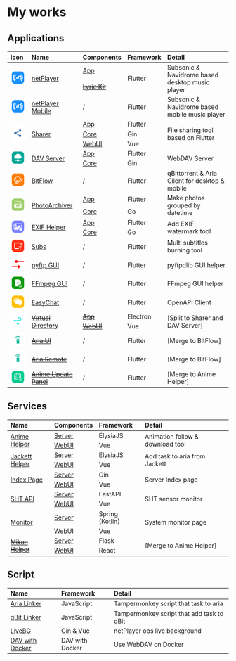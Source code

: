 # My works

## Applications

<table style="text-align: left">
<thead>
    <tr>
        <th>Icon</th>
        <th>Name</th>
        <th>Components</th>
        <th>Framework</th>
        <th>Detail</th>
    </tr>
</thead>
<tbody>
    <tr>
        <td rowspan="2"><img src="./assets/netplayer.png" width=50/></td>
        <td rowspan="2"><a href="https://github.com/Zhoucheng133/netPlayer-Next">netPlayer</a></td>
        <td><a href="https://github.com/Zhoucheng133/netPlayer-Next">App</a></td>
        <td rowspan="2">Flutter</td>
        <td rowspan="2">Subsonic & Navidrome based desktop music player</td>
    </tr>
    <tr>
        <td><del><a href="https://github.com/Zhoucheng133/netPlayer-mini-kit">Lyric Kit</a></del></td>
    </tr>
    <tr>
        <td><img src="./assets/netplayer.png" width=50/></td>
        <td><a href="https://github.com/Zhoucheng133/netPlayer-Mobile">netPlayer Mobile</a></td>
        <td>/</td>
        <td>Flutter</td>
        <td>Subsonic & Navidrome based mobile music player</td>
    </tr>
    <tr>
        <td rowspan="3"><img src="./assets/sharer.png" width=50/></td>
        <td rowspan="3"><a href="https://github.com/Zhoucheng133/Sharer-App">Sharer</a></td>
        <td><a href="https://github.com/Zhoucheng133/Sharer-App">App</a></td>
        <td>Flutter</td>
        <td rowspan="3">File sharing tool based on Flutter</td>
    </tr>
    <tr>
        <td><a href="https://github.com/Zhoucheng133/Sharer-Core">Core</a></td>
        <td>Gin</td>
    </tr>
    <tr>
        <td><a href="https://github.com/Zhoucheng133/Sharer-Web">WebUI</a></td>
        <td>Vue</td>
    </tr>
    <tr>
        <td rowspan="2"><img src="./assets/dav.png" width=50/></td>
        <td rowspan="2"><a href="https://github.com/Zhoucheng133/DAV-Server">DAV Server</a></td>
        <td><a href="https://github.com/Zhoucheng133/DAV-Server">App</a></td>
        <td>Flutter</td>
        <td rowspan="2">WebDAV Server</td>
    </tr>
    <tr>
        <td><a href="https://github.com/Zhoucheng133/DAV-Core">Core</a></td>
        <td>Gin</td>
    </tr>
    <tr>
        <td><img src="./assets/bitflow.png" width=50/></td>
        <td><a href="https://github.com/Zhoucheng133/BitFlow">BitFlow</a></td>
        <td>/</td>
        <td>Flutter</td>
        <td >qBittorrent & Aria Cilent for desktop & mobile</td>
    </tr>
    <tr>
        <td rowspan="2"><img src="./assets/archiver.png" width=50/></td>
        <td rowspan="2"><a href="https://github.com/Zhoucheng133/Photo-Archiver">PhotoArchiver</a></td>
        <td><a href="https://github.com/Zhoucheng133/Photo-Archiver">App</a></td>
        <td>Flutter</td>
        <td rowspan="2">Make photos grouped by datetime</td>
    </tr>
    <tr>
        <td><a href="https://github.com/Zhoucheng133/PhotoArchiver-Core">Core</a></td>
        <td>Go</td>
    </tr>
    <tr>
        <td rowspan="2"><img src="./assets/exif.png" width=50/></td>
        <td rowspan="2"><a href="https://github.com/Zhoucheng133/EXIF-Helper">EXIF Helper</a></td>
        <td><a href="https://github.com/Zhoucheng133/EXIF-Helper">App</a></td>
        <td>Flutter</td>
        <td rowspan="2">Add EXIF ​​watermark tool</td>
    </tr>
    <tr>
        <td><a href="https://github.com/Zhoucheng133/EXIF-Helper-Core">Core</a></td>
        <td>Go</td>
    </tr>
    <tr>
        <td><img src="./assets/subs.png" width=50/></td>
        <td><a href="https://github.com/Zhoucheng133/Subs">Subs</a></td>
        <td>/</td>
        <td>Flutter</td>
        <td>Multi subtitles burning tool</td>
    </tr>
    <tr>
        <td><img src="./assets/pyftp.png" width=50/></td>
        <td><a href="https://github.com/Zhoucheng133/pyftp-GUI">pyftp GUI</a></td>
        <td>/</td>
        <td>Flutter</td>
        <td>pyftpdlib GUI helper</td>
    </tr>
    <tr>
        <td><img src="./assets/ffmpeg.png" width=50/></td>
        <td><a href="https://github.com/Zhoucheng133/FFmpegGUI">FFmpeg GUI</a></td>
        <td>/</td>
        <td>Flutter</td>
        <td>FFmpeg GUI helper</td>
    </tr>
    <tr>
        <td><img src="./assets/easychat.png" width=50/></td>
        <td><a href="https://github.com/Zhoucheng133/EasyChat">EasyChat</a></td>
        <td>/</td>
        <td>Flutter</td>
        <td>OpenAPI Client</td>
    </tr>
    <tr>
        <td rowspan="2"><img src="./assets/vd.png" width=50/></td>
        <td rowspan="2"><del><a href="https://github.com/Zhoucheng133/virtual-directory">Virtual Directory</a></del></td>
        <td><del><a href="https://github.com/Zhoucheng133/virtual-directory">App</a></del></td>
        <td>Electron</td>
        <td rowspan="2">[Split to Sharer and DAV Server]</td>
    </tr>
    <tr>
        <td><del><a href="https://github.com/Zhoucheng133/virtual-dir-page">WebUI</a></del></td>
        <td>Vue</td>
    </tr>
    <tr>
        <td><img src="./assets/ariaui.png" width=50/></td>
        <td><del><a href="https://github.com/Zhoucheng133/AriaUI">Aria UI</a></del></td>
        <td>/</td>
        <td>Flutter</td>
        <td>[Merge to BitFlow]</td>
    </tr>
    <tr>
        <td><img src="./assets/ariaui.png" width=50/></td>
        <td><del><a href="https://github.com/Zhoucheng133/Aria-Remote">Aria Remote</a></del></td>
        <td>/</td>
        <td>Flutter</td>
        <td>[Merge to BitFlow]</td>
    </tr>
    <tr>
        <td><img src="./assets/aup.png" width=50/></td>
        <td> <a href="https://github.com/Zhoucheng133/Anime-Update-Panel"><del>Anime Update Panel</del></a></td>
        <td>/</td>
        <td>Flutter</td>
        <td>[Merge to Anime Helper]</td>
    </tr>
</tbody>
</table>

## Services

<table style="text-align: left">
<thead>
    <tr>
        <th>Name</th>
        <th>Components</th>
        <th>Framework</th>
        <th>Detail</th>
    </tr>
</thead>
<tbody>
    <tr>
        <td rowspan="2"><a href="https://github.com/Zhoucheng133/Anime-Helper">Anime Helper</a></td>
        <td><a href="https://github.com/Zhoucheng133/Anime-Helper">Server</a></td>
        <td>ElysiaJS</td>
        <td rowspan="2">Animation follow & download tool</td>
    </tr>
    <tr>
        <td><a href="https://github.com/Zhoucheng133/Anime-Helper-UI">WebUI</a></td>
        <td>Vue</td>
    </tr>
    <tr>
        <td rowspan="2"><a href="https://github.com/Zhoucheng133/Jackett-Helper">Jackett Helper</a></td>
        <td><a href="https://github.com/Zhoucheng133/Jackett-Helper">Server</a></td>
        <td>ElysiaJS</td>
        <td rowspan="2">Add task to aria from Jackett</td>
    </tr>
    <tr>
        <td><a href="https://github.com/Zhoucheng133/Jackett-Helper-Web">WebUI</a></td>
        <td>Vue</td>
    </tr>
    <tr>
        <td rowspan="2"><a href="https://github.com/Zhoucheng133/Index-Page">Index Page</a></td>
        <td><a href="https://github.com/Zhoucheng133/Index-Page-Core">Server</a></td>
        <td>Gin</td>
        <td rowspan="2">Server Index page</td>
    </tr>
    <tr>
        <td><a href="https://github.com/Zhoucheng133/Index-Page">WebUI</a></td>
        <td>Vue</td>
    </tr>
    <tr>
        <td rowspan="2"><a href="https://github.com/Zhoucheng133/SHT-API">SHT API</a></td>
        <td><a href="https://github.com/Zhoucheng133/SHT-API">Server</a></td>
        <td>FastAPI</td>
        <td rowspan="2">SHT sensor monitor</td>
    </tr>
    <tr>
        <td><a href="https://github.com/Zhoucheng133/SHT-Data-Statistics">WebUI</a></td>
        <td>Vue</td>
    </tr>
    <tr>
        <td rowspan="2"><a href="https://github.com/Zhoucheng133/Monitor">Monitor</a></td>
        <td><a href="https://github.com/Zhoucheng133/Monitor">Server</a></td>
        <td>Spring (Kotlin)</td>
        <td rowspan="2">System monitor page</td>
    </tr>
    <tr>
        <td><a href="https://github.com/Zhoucheng133/Monitor-UI">WebUI</a></td>
        <td>Vue</td>
    </tr>
    <tr>
        <td rowspan="2"><del><a href="https://github.com/Zhoucheng133/Mikan-Helper">Mikan Helper</a></del></td>
        <td><del><a href="https://github.com/Zhoucheng133/Mikan-Helper">Server</a></del></td>
        <td>Flask</td>
        <td rowspan="2">[Merge to Anime Helper]</td>
    </tr>
    <tr>
        <td><del><a href="https://github.com/Zhoucheng133/Anime-Helper-Web">WebUI</a></del></td>
        <td>React</td>
    </tr>
</tbody>
</table>

## Script

<table style="text-align: left">
<thead>
    <tr>
        <th>Name</th>
        <th>Framework</th>
        <th>Detail</th>
    </tr>
</thead>
<tbody>
    <tr>
        <td><a href="https://github.com/Zhoucheng133/Aria-Linker">Aria Linker</a></td>
        <td>JavaScript</td>
        <td>Tampermonkey script that task to aria</td>
    </tr>
    <tr>
        <td><a href="https://github.com/Zhoucheng133/qBit-Linker">qBit Linker</a></td>
        <td>JavaScript</td>
        <td>Tampermonkey script that add task to qBit</td>
    </tr>
    <tr>
        <td><a href="https://github.com/Zhoucheng133/Live-BG">LiveBG</a></td>
        <td>Gin & Vue</td>
        <td>netPlayer obs live background</td>
    </tr>
    <tr>
        <td><a href="https://github.com/Zhoucheng133/DAV-with-Docker">DAV with Docker </a></td>
        <td>DAV with Docker</td>
        <td>Use WebDAV on Docker</td>
    </tr>
</tbody>
</table>